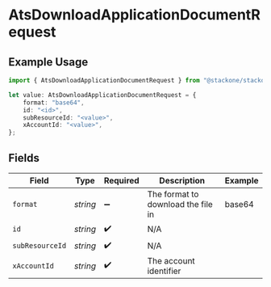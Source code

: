 # AtsDownloadApplicationDocumentRequest

## Example Usage

```typescript
import { AtsDownloadApplicationDocumentRequest } from "@stackone/stackone-client-ts/sdk/models/operations";

let value: AtsDownloadApplicationDocumentRequest = {
    format: "base64",
    id: "<id>",
    subResourceId: "<value>",
    xAccountId: "<value>",
};
```

## Fields

| Field                              | Type                               | Required                           | Description                        | Example                            |
| ---------------------------------- | ---------------------------------- | ---------------------------------- | ---------------------------------- | ---------------------------------- |
| `format`                           | *string*                           | :heavy_minus_sign:                 | The format to download the file in | base64                             |
| `id`                               | *string*                           | :heavy_check_mark:                 | N/A                                |                                    |
| `subResourceId`                    | *string*                           | :heavy_check_mark:                 | N/A                                |                                    |
| `xAccountId`                       | *string*                           | :heavy_check_mark:                 | The account identifier             |                                    |